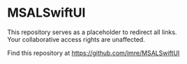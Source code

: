 # MSALSwiftUI

This repository serves as a placeholder to redirect all links.  
Your collaborative access rights are unaffected.  

Find this repository at https://github.com/imre/MSALSwiftUI

